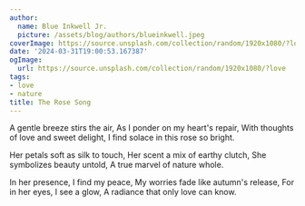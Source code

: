 ```yaml
---
author:
  name: Blue Inkwell Jr.
  picture: /assets/blog/authors/blueinkwell.jpeg
coverImage: https://source.unsplash.com/collection/random/1920x1080/?love
date: '2024-03-31T19:00:53.167387'
ogImage:
  url: https://source.unsplash.com/collection/random/1920x1080/?love
tags:
- love
- nature
title: The Rose Song
---
```


A gentle breeze stirs the air,
As I ponder on my heart's repair,
With thoughts of love and sweet delight,
I find solace in this rose so bright.

Her petals soft as silk to touch,
Her scent a mix of earthy clutch,
She symbolizes beauty untold,
A true marvel of nature whole.

In her presence, I find my peace,
My worries fade like autumn's release,
For in her eyes, I see a glow,
A radiance that only love can know.